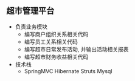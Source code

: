 ## 超市管理平台

* 负责业务模块
    - 编写商户组织关系相关代码
    - 编写员工关系相关代码
    - 编写超市日常发布活动, 并输出活动相关报表
    - 编写超市财务收益相关代码
* 技术栈
    - SpringMVC Hibernate Struts Mysql